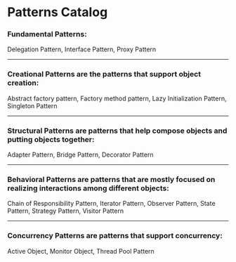 # Patterns Catalog

### Fundamental Patterns:

Delegation Pattern, Interface Pattern, Proxy Pattern

***

### Creational Patterns are the patterns that support object creation:

Abstract factory pattern, Factory method pattern, Lazy Initialization Pattern, Singleton Pattern

***

### Structural Patterns are patterns that help compose objects and putting objects together:

Adapter Pattern, Bridge Pattern, Decorator Pattern

***

### Behavioral Patterns are patterns that are mostly focused on realizing interactions among different objects:

Chain of Responsibility Pattern, Iterator Pattern, Observer Pattern, State Pattern, Strategy Pattern, Visitor Pattern

***

### Concurrency Patterns are patterns that support concurrency:

Active Object, Monitor Object, Thread Pool Pattern
